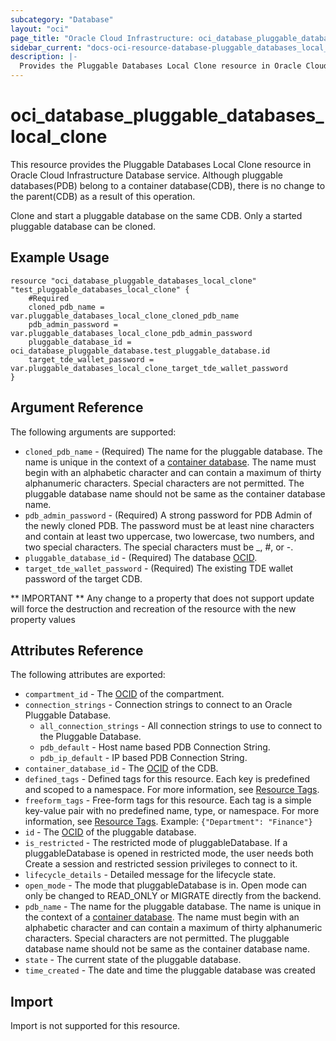 ```yaml
---
subcategory: "Database"
layout: "oci"
page_title: "Oracle Cloud Infrastructure: oci_database_pluggable_databases_local_clone"
sidebar_current: "docs-oci-resource-database-pluggable_databases_local_clone"
description: |-
  Provides the Pluggable Databases Local Clone resource in Oracle Cloud Infrastructure Database service
---
```


# oci_database_pluggable_databases_local_clone
This resource provides the Pluggable Databases Local Clone resource in Oracle Cloud Infrastructure Database service. Although pluggable databases(PDB) belong to a container database(CDB), there is no change to the parent(CDB) as a result of this operation.

Clone and start a pluggable database on the same CDB. Only a started pluggable database can be cloned.

## Example Usage

```hcl
resource "oci_database_pluggable_databases_local_clone" "test_pluggable_databases_local_clone" {
	#Required
	cloned_pdb_name = var.pluggable_databases_local_clone_cloned_pdb_name
	pdb_admin_password = var.pluggable_databases_local_clone_pdb_admin_password
	pluggable_database_id = oci_database_pluggable_database.test_pluggable_database.id
	target_tde_wallet_password = var.pluggable_databases_local_clone_target_tde_wallet_password
}
```

## Argument Reference

The following arguments are supported:

* `cloned_pdb_name` - (Required) The name for the pluggable database. The name is unique in the context of a [container database](https://docs.cloud.oracle.com/iaas/api/#/en/database/latest/Database/). The name must begin with an alphabetic character and can contain a maximum of thirty alphanumeric characters. Special characters are not permitted. The pluggable database name should not be same as the container database name.
* `pdb_admin_password` - (Required) A strong password for PDB Admin of the newly cloned PDB. The password must be at least nine characters and contain at least two uppercase, two lowercase, two numbers, and two special characters. The special characters must be _, \#, or -.
* `pluggable_database_id` - (Required) The database [OCID](https://docs.cloud.oracle.com/iaas/Content/General/Concepts/identifiers.htm).
* `target_tde_wallet_password` - (Required) The existing TDE wallet password of the target CDB.


** IMPORTANT **
Any change to a property that does not support update will force the destruction and recreation of the resource with the new property values

## Attributes Reference

The following attributes are exported:

* `compartment_id` - The [OCID](https://docs.cloud.oracle.com/iaas/Content/General/Concepts/identifiers.htm) of the compartment.
* `connection_strings` - Connection strings to connect to an Oracle Pluggable Database. 
	* `all_connection_strings` - All connection strings to use to connect to the Pluggable Database.
	* `pdb_default` - Host name based PDB Connection String.
	* `pdb_ip_default` - IP based PDB Connection String.
* `container_database_id` - The [OCID](https://docs.cloud.oracle.com/iaas/Content/General/Concepts/identifiers.htm) of the CDB.
* `defined_tags` - Defined tags for this resource. Each key is predefined and scoped to a namespace. For more information, see [Resource Tags](https://docs.cloud.oracle.com/iaas/Content/General/Concepts/resourcetags.htm). 
* `freeform_tags` - Free-form tags for this resource. Each tag is a simple key-value pair with no predefined name, type, or namespace. For more information, see [Resource Tags](https://docs.cloud.oracle.com/iaas/Content/General/Concepts/resourcetags.htm).  Example: `{"Department": "Finance"}` 
* `id` - The [OCID](https://docs.cloud.oracle.com/iaas/Content/General/Concepts/identifiers.htm) of the pluggable database.
* `is_restricted` - The restricted mode of pluggableDatabase. If a pluggableDatabase is opened in restricted mode, the user needs both Create a session and restricted session privileges to connect to it. 
* `lifecycle_details` - Detailed message for the lifecycle state.
* `open_mode` - The mode that pluggableDatabase is in. Open mode can only be changed to READ_ONLY or MIGRATE directly from the backend.
* `pdb_name` - The name for the pluggable database. The name is unique in the context of a [container database](https://docs.cloud.oracle.com/iaas/api/#/en/database/latest/Database/). The name must begin with an alphabetic character and can contain a maximum of thirty alphanumeric characters. Special characters are not permitted. The pluggable database name should not be same as the container database name.
* `state` - The current state of the pluggable database.
* `time_created` - The date and time the pluggable database was created

## Import

Import is not supported for this resource.

